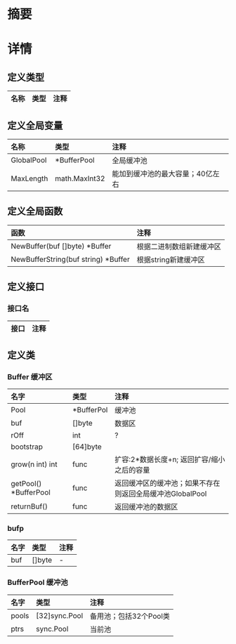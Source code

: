 # 摘要

# 详情 
## 定义类型
|名称|类型|注释|
|:--|:--|:--|

## 定义全局变量 
|名称|类型|注释|
|:--|:--|:--|
|GlobalPool|*BufferPool|全局缓冲池|
|MaxLength|math.MaxInt32|能加到缓冲池的最大容量；40亿左右|

## 定义全局函数
|函数|注释|
|:--|:--|
|NewBuffer(buf []byte) *Buffer|根据二进制数组新建缓冲区|
|NewBufferString(buf string) *Buffer|根据string新建缓冲区|

## 定义接口
### 接口名
|接口|注释|
|:--|:--|

## 定义类
### Buffer 缓冲区
|名字|类型|注释|
|:--|:--|:--|
|Pool|*BufferPol|缓冲池|
|buf|[]byte|数据区|
|rOff|int|?|
|bootstrap|[64]byte|
|grow(n int) int|func|扩容:2*数据长度+n; 返回扩容/缩小之后的容量|
|getPool() *BufferPool|func|返回缓冲区的缓冲池；如果不存在则返回全局缓冲池GlobalPool|
|returnBuf()|func|返回缓冲池的数据区|

### bufp
|名字|类型|注释|
|:--|:--|:--|
|buf|[]byte|-|

### BufferPool 缓冲池
|名字|类型|注释|
|:--|:--|:--|
|pools|[32]sync.Pool|备用池；包括32个Pool类|
|ptrs|sync.Pool|当前池|
